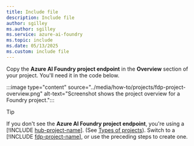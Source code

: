 ```yaml
---
title: Include file
description: Include file
author: sgilley
ms.author: sgilley
ms.service: azure-ai-foundry
ms.topic: include
ms.date: 05/13/2025
ms.custom: include file
---
```


Copy the **Azure AI Foundry project endpoint** in the **Overview** section of your project.  You'll need it in the code below.

:::image type="content" source="../media/how-to/projects/fdp-project-overview.png" alt-text="Screenshot shows the project overview for a Foundry project.":::

> [!TIP]
> If you don't see the **Azure AI Foundry project endpoint**, you're using a [!INCLUDE [hub-project-name](hub-project-name.md)]. (See [Types of projects](../what-is-azure-ai-foundry.md#project-types)). Switch to a [!INCLUDE [fdp-project-name](fdp-project-name.md)], or use the preceding steps to create one.
